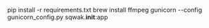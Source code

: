 pip install -r requirements.txt
brew install ffmpeg 
gunicorn --config gunicorn_config.py sqwak.__init__:app